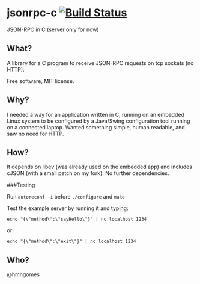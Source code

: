 jsonrpc-c [![Build Status](https://api.travis-ci.org/CoRfr/jsonrpc-c.png?branch=master)](https://travis-ci.org/CoRfr/jsonrpc-c)
=========

JSON-RPC in C (server only for now)

What?
-----
A library for a C program to receive JSON-RPC requests on tcp sockets (no HTTP).

Free software, MIT license.

Why?
----
I needed a way for an application written in C, running on an embedded Linux system to be configured by
a Java/Swing configuration tool running on a connected laptop. Wanted something simple, human readable,
and saw no need for HTTP.

How?
----
It depends on libev (was already used on the embedded app) and includes cJSON (with a small patch on my fork).
No further dependencies.

###Testing

Run `autoreconf -i`  before `./configure` and `make`

Test the example server by running it and typing: 

`echo "{\"method\":\"sayHello\"}" | nc localhost 1234`

or

`echo "{\"method\":\"exit\"}" | nc localhost 1234`

Who?
----

@hmngomes

